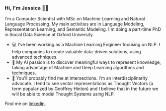 ### Hi, I'm Jessica 👋🏽


I'm a Computer Scientist with MSc on Machine Learning and Natural Language Processing. My main activities are in Language Modeling, Representation Learning, and Semantic Modeling. I'm doing a part-time PhD in Social Data Science at Oxford University.

- 💻 I’ve been working as a Machine Learning Engineer focusing on NLP. I help companies to create valuable data-driven solutions, using advanced techniques.
- 🌱 My AI passion is to discover meaningful ways to represent knowledge, taking advantage of Machine and Deep Learning algorithms and techniques.
- 🔭 You'll probably find me at intersections. I'm an interdisciplinarity advocate. I tend to see vector representations as Thought Vectors (a term popularized by Geoffrey Hinton) and I believe that in the future we will be able to model Thought Systems using NLP.

Find me on [linkedin](https://www.linkedin.com/in/jessica-rodrigues-silva/).
